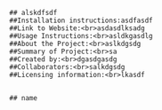 
    ## alskdfsdf
    ##Installation instructions:asdfasdf
    ##Link to Website:<br>asdasdlksadg
    ##Usage Instructions:<br>asldkgasdlg
    ##About the Project:<br>aslkdgsdg
    ##Summary of Project:<br>sa
    ##Created by:<br>dgasdgasdg
    ##Collaborators:<br>salkdgsdg
    ##Licensing information:<br>lkasdf
    
    
    ## name
